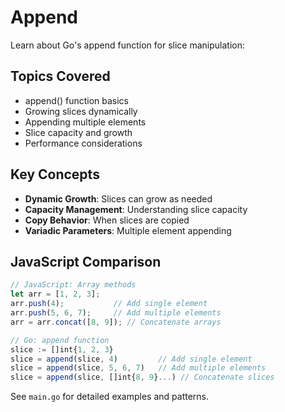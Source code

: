 # Append

Learn about Go's append function for slice manipulation:

## Topics Covered
- append() function basics
- Growing slices dynamically
- Appending multiple elements
- Slice capacity and growth
- Performance considerations

## Key Concepts
- **Dynamic Growth**: Slices can grow as needed
- **Capacity Management**: Understanding slice capacity
- **Copy Behavior**: When slices are copied
- **Variadic Parameters**: Multiple element appending

## JavaScript Comparison
```javascript
// JavaScript: Array methods
let arr = [1, 2, 3];
arr.push(4);           // Add single element
arr.push(5, 6, 7);     // Add multiple elements
arr = arr.concat([8, 9]); // Concatenate arrays

// Go: append function
slice := []int{1, 2, 3}
slice = append(slice, 4)         // Add single element
slice = append(slice, 5, 6, 7)   // Add multiple elements
slice = append(slice, []int{8, 9}...) // Concatenate slices
```

See `main.go` for detailed examples and patterns.
